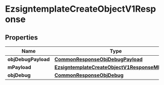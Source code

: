 
# EzsigntemplateCreateObjectV1Response

## Properties
Name | Type | Description | Notes
------------ | ------------- | ------------- | -------------
**objDebugPayload** | [**CommonResponseObjDebugPayload**](CommonResponseObjDebugPayload.md) |  | 
**mPayload** | [**EzsigntemplateCreateObjectV1ResponseMPayload**](EzsigntemplateCreateObjectV1ResponseMPayload.md) |  | 
**objDebug** | [**CommonResponseObjDebug**](CommonResponseObjDebug.md) |  |  [optional]



